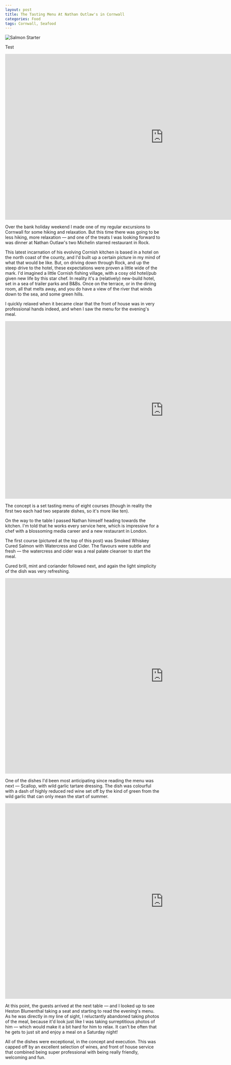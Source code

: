 ```yaml
---
layout: post
title: The Tasting Menu At Nathan Outlaw's in Cornwall
categories: Food
tags: Cornwall, Seafood
---
```


![Salmon Starter](https://farm4.staticflickr.com/3789/11657156563_c31e8012c1_b.jpg)

Test

<iframe src="https://www.flickr.com/photos/stephenparks/11656883324/in/set-72157639323065615/player/" width="1024" height="537" frameborder="0" allowfullscreen webkitallowfullscreen mozallowfullscreen oallowfullscreen msallowfullscreen></iframe>

Over the bank holiday weekend I made one of my regular excursions to Cornwall for some hiking and relaxation. But this time there was going to be less hiking, more relaxation — and one of the treats I was looking forward to was dinner at Nathan Outlaw's two Michelin starred restaurant in Rock.

This latest incarnation of his evolving Cornish kitchen is based in a hotel on the north coast of the county, and I'd built up a certain picture in my mind of what that would be like. But, on driving down through Rock, and up the steep drive to the hotel, these expectations were proven a little wide of the mark. I'd imagined a little Cornish fishing village, with a cosy old hotel/pub given new life by this star chef. In reality it's a (relatively) new-build hotel, set in a sea of trailer parks and B&Bs. Once on the terrace, or in the dining room, all that melts away, and you do have a view of the river that winds down to the sea, and some green hills.

I quickly relaxed when it became clear that the front of house was in very professional hands indeed, and when I saw the menu for the evening's meal.

<iframe src="https://www.flickr.com/photos/stephenparks/11657704466/in/set-72157639323065615/player/" width="1024" height="575" frameborder="0" allowfullscreen webkitallowfullscreen mozallowfullscreen oallowfullscreen msallowfullscreen></iframe>

The concept is a set tasting menu of eight courses (though in reality the first two each had two separate dishes, so it's more like ten).

On the way to the table I passed Nathan himself heading towards the kitchen. I'm told that he works every service here, which is impressive for a chef with a blossoming media career and a new restaurant in London.

The first course (pictured at the top of this post) was Smoked Whiskey Cured Salmon with Watercress and Cider. The flavours were subtle and fresh — the watercress and cider was a real palate cleanser to start the meal.

Cured brill, mint and coriander followed next, and again the light simplicity of the dish was very refreshing.

<iframe src="https://www.flickr.com/photos/stephenparks/11656875574/in/set-72157639323065615/player/" width="1024" height="633" frameborder="0" allowfullscreen webkitallowfullscreen mozallowfullscreen oallowfullscreen msallowfullscreen></iframe>

One of the dishes I'd been most anticipating since reading the menu was next — Scallop, with wild garlic tartare dressing. The dish was colourful with a dash of highly reduced red wine set off by the kind of green from the wild garlic that can only mean the start of summer.

<iframe src="https://www.flickr.com/photos/stephenparks/11657156563/in/set-72157639323065615/player/" width="1024" height="633" frameborder="0" allowfullscreen webkitallowfullscreen mozallowfullscreen oallowfullscreen msallowfullscreen></iframe>

At this point, the guests arrived at the next table — and I looked up to see Heston Blumenthal taking a seat and starting to read the evening's menu. As he was directly in my line of sight, I reluctantly abandoned taking photos of the meal, because it'd look just like I was taking surreptitious photos of him — which would make it a bit hard for him to relax. It can't be often that he gets to just sit and enjoy a meal on a Saturday night!

All of the dishes were exceptional, in the concept and execution. This was capped off by an excellent selection of wines, and front of house service that combined being super professional with being really friendly, welcoming and fun.